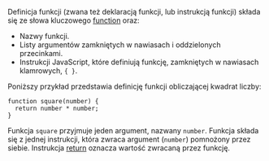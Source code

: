 Definicja funkcji (zwana też deklaracją funkcji, lub instrukcją funkcji) składa się ze słowa kluczowego [function](https://developer.mozilla.org/en-US/docs/Web/JavaScript/Reference/Statements/function) oraz:

* Nazwy funkcji.
* Listy argumentów zamkniętych w nawiasach i oddzielonych przecinkami.
* Instrukcji JavaScript, które definiują funkcję, zamkniętych w nawiasach klamrowych, `{ }`.

Poniższy przykład przedstawia definicję funkcji obliczającej kwadrat liczby:

```
function square(number) {
  return number * number;
}

```

Funkcja `square` przyjmuje jeden argument, nazwany `number`. Funkcja składa się z jednej instrukcji, która zwraca argument (`number`) pomnożony przez siebie. Instrukcja [return](https://developer.mozilla.org/en-US/docs/Web/JavaScript/Reference/Statements/return) oznacza wartość zwracaną przez funkcję.